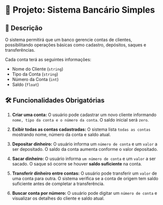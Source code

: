 # 🏦 Projeto: Sistema Bancário Simples
## 📌 Descrição
O sistema permitirá que um banco gerencie contas de clientes, possibilitando operações básicas como cadastro, depósitos, saques e transferências.

Cada conta terá as seguintes informações:
- Nome do Cliente (`string`)
- Tipo da Conta (`string`)
- Número da Conta (`int`)
- Saldo (`float`)

## 🛠️ Funcionalidades Obrigatórias

1. **Criar uma conta:** O usuário pode cadastrar um novo cliente informando `nome, tipo da conta e o número da conta`. O saldo inicial será `zero`.

2. **Exibir todas as contas cadastradas:** O sistema lista `todas as contas` mostrando nome, número da conta e saldo atual.

3. **Depositar dinheiro:** O usuário informa um `número de conta` e um `valor` a ser depositado. O saldo da conta aumenta conforme o valor depositado.

4. **Sacar dinheiro:** O usuário informa `um número de conta` e um `valor` a ser sacado. O saque só ocorre se houver **saldo suficiente** na conta.

5. **Transferir dinheiro entre contas:** O usuário pode transferir um `valor` de uma conta para outra. O sistema verifica se a conta de origem tem saldo suficiente antes de completar a transferência.

6. **Buscar conta por número:** O usuário pode digitar um `número de conta` e visualizar os detalhes do cliente e saldo atual.
